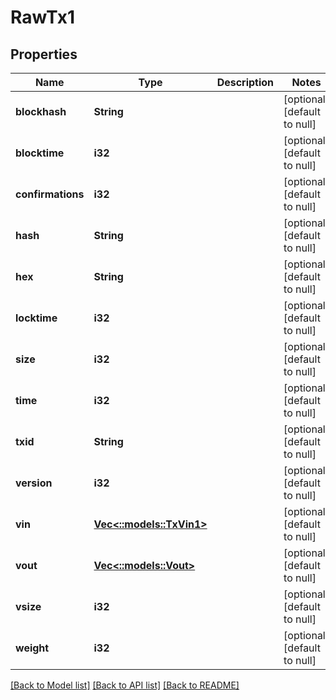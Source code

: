 # RawTx1

## Properties
Name | Type | Description | Notes
------------ | ------------- | ------------- | -------------
**blockhash** | **String** |  | [optional] [default to null]
**blocktime** | **i32** |  | [optional] [default to null]
**confirmations** | **i32** |  | [optional] [default to null]
**hash** | **String** |  | [optional] [default to null]
**hex** | **String** |  | [optional] [default to null]
**locktime** | **i32** |  | [optional] [default to null]
**size** | **i32** |  | [optional] [default to null]
**time** | **i32** |  | [optional] [default to null]
**txid** | **String** |  | [optional] [default to null]
**version** | **i32** |  | [optional] [default to null]
**vin** | [**Vec<::models::TxVin1>**](TxVin1.md) |  | [optional] [default to null]
**vout** | [**Vec<::models::Vout>**](Vout.md) |  | [optional] [default to null]
**vsize** | **i32** |  | [optional] [default to null]
**weight** | **i32** |  | [optional] [default to null]

[[Back to Model list]](../README.md#documentation-for-models) [[Back to API list]](../README.md#documentation-for-api-endpoints) [[Back to README]](../README.md)


